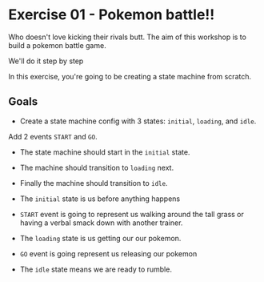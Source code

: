 # Exercise 01 - Pokemon battle!!

Who doesn't love kicking their rivals butt. The aim of this workshop is to build a pokemon battle game.

We'll do it step by step

In this exercise, you're going to be creating a state machine from scratch.

## Goals

- Create a state machine config with 3 states: `initial`, `loading`, and `idle`.

Add 2 events `START` and `GO`.


  - The state machine should start in the `initial` state.
  - The machine should transition to `loading` next.
  - Finally the machine should transition to `idle`.

- The `initial` state is us before anything happens
- `START` event is going to represent us walking around the tall grass or having a verbal smack down with another trainer.
- The `loading` state is us getting our our pokemon.
- `GO` event is going represent us releasing our pokemon
- The `idle` state means we are ready to rumble.
